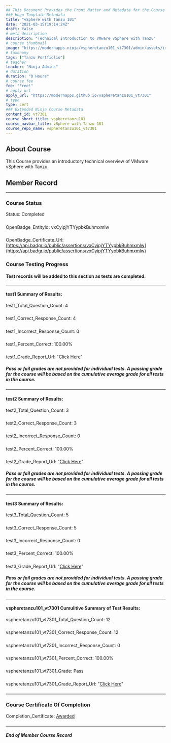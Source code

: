 ```yaml
---
## This Document Provides the Front Matter and Metadata for the Course Information page used in the modernapps.ninja homepage and the member profile page.
### Hugo Template Metadata
title: "vSphere with Tanzu 101"
date: "2021-03-15T19:14:24Z"
draft: false
# meta description
description: "Technical introduction to VMware vSphere with Tanzu"
# course thumbnail
image: "https://modernapps.ninja/vspheretanzu101_vt7301/admin/assets/images/vspheretanzu101_vt7301.jpg"
# taxonomy
tags: ["Tanzu Portfiolio"]
# teacher
teacher: "Ninja Admins"
# duration
duration: "0 Hours"
# course fee
fee: "Free!"
# apply url
apply_url: "https://modernapps.github.io/vspheretanzu101_vt7301"
# type
type: cert
### Extended Ninja Course Metadata
content_id: vt7301
course_short_title: vspheretanzu101
course_navbar_title: vSphere with Tanzu 101
course_repo_name: vspheretanzu101_vt7301
---  
```

  

## About Course

This Course provides an introductory technical overview of VMware vSphere with Tanzu.

## Member Record  
---  
  
  
### Course Status  

Status: Completed
#####
OpenBadge_EntityId: vxCyipjYTYypbkBuhmxmlw
#####
OpenBadge_Certificate_Url: [https://api.badgr.io/public/assertions/vxCyipjYTYypbkBuhmxmlw](https://api.badgr.io/public/assertions/vxCyipjYTYypbkBuhmxmlw)
#####




### Course Testing Progress  
#### Test records will be added to this section as tests are completed.
  
---  
#### test1 Summary of Results:  
test1_Total_Question_Count: 4
#####  
test1_Correct_Response_Count: 4
#####  
test1_Incorrect_Response_Count: 0
#####  
test1_Percent_Correct: 100.00%
#####  
test1_Grade_Report_Url: "[Click Here](https://github.com/modernappsninjas/jigsheth57/blob/main/static/userdata/courses/vspheretanzu101_vt7301/grade_report.pr193.test1.md)"
##### Pass or fail grades are not provided for individual tests. A passing grade for the course will be based on the cumulative average grade for all tests in the course.  
#####  
---  
#### test2 Summary of Results:  
test2_Total_Question_Count: 3
#####  
test2_Correct_Response_Count: 3
#####  
test2_Incorrect_Response_Count: 0
#####  
test2_Percent_Correct: 100.00%
#####  
test2_Grade_Report_Url: "[Click Here](https://github.com/modernappsninjas/jigsheth57/blob/main/static/userdata/courses/vspheretanzu101_vt7301/grade_report.pr194.test2.md)"
##### Pass or fail grades are not provided for individual tests. A passing grade for the course will be based on the cumulative average grade for all tests in the course.  
#####  
---  
#### test3 Summary of Results:  
test3_Total_Question_Count: 5
#####  
test3_Correct_Response_Count: 5
#####  
test3_Incorrect_Response_Count: 0
#####  
test3_Percent_Correct: 100.00%
#####  
test3_Grade_Report_Url: "[Click Here](https://github.com/modernappsninjas/jigsheth57/blob/main/static/userdata/courses/vspheretanzu101_vt7301/grade_report.pr195.test3.md)"
##### Pass or fail grades are not provided for individual tests. A passing grade for the course will be based on the cumulative average grade for all tests in the course.  
#####  
---  
#### vspheretanzu101_vt7301 Cumulitive Summary of Test Results:  
vspheretanzu101_vt7301_Total_Question_Count: 12  
#####  
vspheretanzu101_vt7301_Correct_Response_Count: 12  
#####  
vspheretanzu101_vt7301_Incorrect_Response_Count: 0 
#####  
vspheretanzu101_vt7301_Percent_Correct: 100.00%  
#####  
vspheretanzu101_vt7301_Grade: Pass  
#####  
vspheretanzu101_vt7301_Grade_Report_Url: "[Click Here](https://github.com/modernappsninjas/jigsheth57/blob/main/static/userdata/courses/vspheretanzu101_vt7301/grade_report.pr196.vspheretanzu101_vt7301.md)"
#####  
  
---  
### Course Certificate Of Completion

Completion_Certificate: [Awarded](https://api.badgr.io/public/assertions/vxCyipjYTYypbkBuhmxmlw)
#####
---
##### End of Member Course Record